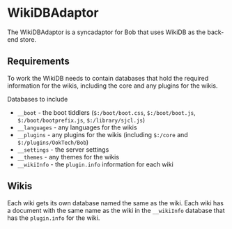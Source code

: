 # WikiDBAdaptor

The WikiDBAdaptor is a syncadaptor for Bob that uses WikiDB as the back-end store.

## Requirements

To work the WikiDB needs to contain databases that hold the required information for the wikis, including the core and any plugins for the wikis.

Databases to include

- `__boot` - the boot tiddlers (`$:/boot/boot.css`, `$:/boot/boot.js`, `$:/boot/bootprefix.js`, `$:/library/sjcl.js`)
- `__languages` - any languages for the wikis
- `__plugins` - any plugins for the wikis (including `$:/core` and `$:/plugins/OokTech/Bob`)
- `__settings` - the server settings
- `__themes` - any themes for the wikis
- `__wikiInfo` - the `plugin.info` information for each wiki

## Wikis

Each wiki gets its own database named the same as the wiki. Each wiki has a document with the same name as the wiki in the `__wikiInfo` database that has the `plugin.info` for the wiki.